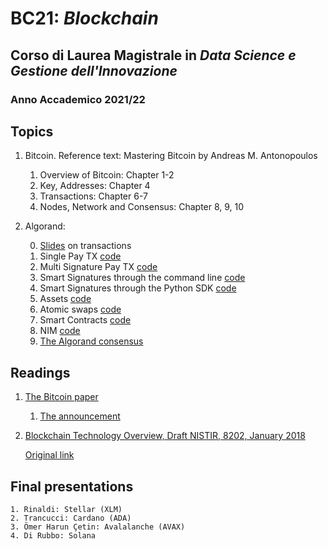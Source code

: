 # BC21: *Blockchain* #
## Corso di Laurea Magistrale in *Data Science e Gestione dell'Innovazione* ##
### Anno Accademico 2021/22 ###

## Topics ##
1. Bitcoin. Reference text: Mastering Bitcoin by Andreas M. Antonopoulos

    1. Overview of Bitcoin: Chapter 1-2
    2. Key, Addresses: Chapter 4
    3. Transactions: Chapter 6-7
    4. Nodes, Network and Consensus: Chapter 8, 9, 10

2. Algorand:

    0. [Slides](./slides.pdf) on transactions
    1. Single Pay TX [code](./Code/01-SinglePayTx)
    2. Multi Signature Pay TX  [code](./Code/02-MultiPayTx)
    3. Smart Signatures through the command line [code](./Code/03-SmartSigPayTX-CLI)
    4. Smart Signatures through the Python SDK [code](./Code/04-SmartSigPayTX-PY)
    6. Assets [code](./Code/06-Assets)
    7. Atomic swaps [code](./Code/07-AtomicSwaps)
    8. Smart Contracts [code](./Code/08-SmartContracts)
    9. NIM [code](./Code/09-NIM)
    10. [The Algorand consensus](./Consensus) 
    
## Readings ##
1. [The Bitcoin paper](https://bitcoin.org/bitcoin.pdf)

    1. [The announcement](https://www.metzdowd.com/pipermail/cryptography/2008-October/014810.html)

2. [Blockchain Technology Overview, Draft NISTIR, 8202, January 2018](./Readings/nistir8202-draft.pdf)

    [Original link](https://csrc.nist.gov/CSRC/media/Publications/nistir/8202/draft/documents/nistir8202-draft.pdf)



## Final presentations ##

    1. Rinaldi: Stellar (XLM)
    2. Trancucci: Cardano (ADA)
    3. Ömer Harun Çetin: Avalalanche (AVAX)
    4. Di Rubbo: Solana

    
